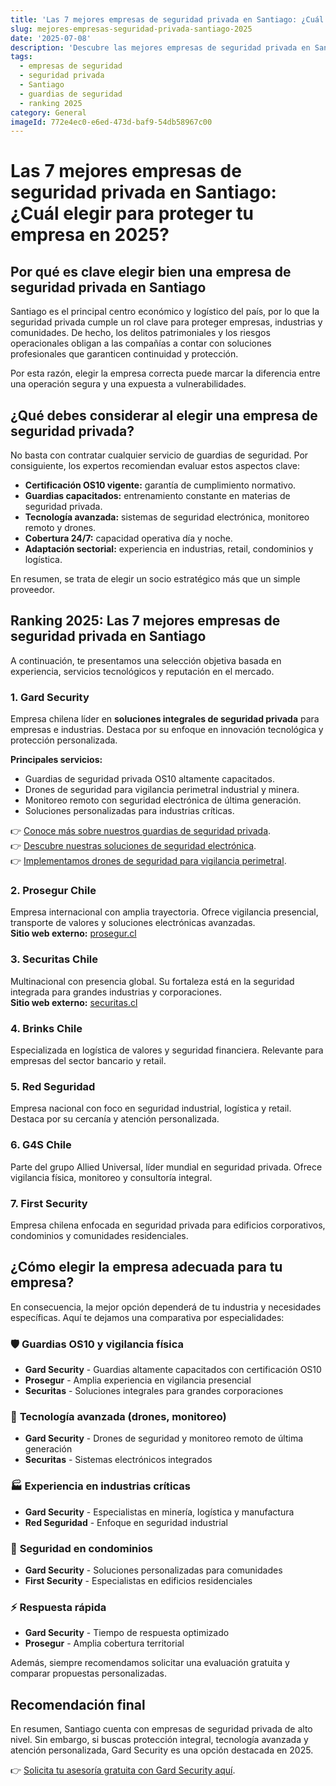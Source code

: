 ```yaml
---
title: 'Las 7 mejores empresas de seguridad privada en Santiago: ¿Cuál elegir para proteger tu empresa en 2025?'
slug: mejores-empresas-seguridad-privada-santiago-2025
date: '2025-07-08'
description: 'Descubre las mejores empresas de seguridad privada en Santiago en 2025. Compara experiencia, tecnología y cobertura para proteger tu negocio con la opción más confiable.'
tags:
  - empresas de seguridad
  - seguridad privada
  - Santiago
  - guardias de seguridad
  - ranking 2025
category: General
imageId: 772e4ec0-e6ed-473d-baf9-54db58967c00
---
```


# Las 7 mejores empresas de seguridad privada en Santiago: ¿Cuál elegir para proteger tu empresa en 2025?

## Por qué es clave elegir bien una empresa de seguridad privada en Santiago

Santiago es el principal centro económico y logístico del país, por lo que la seguridad privada cumple un rol clave para proteger empresas, industrias y comunidades. De hecho, los delitos patrimoniales y los riesgos operacionales obligan a las compañías a contar con soluciones profesionales que garanticen continuidad y protección.

Por esta razón, elegir la empresa correcta puede marcar la diferencia entre una operación segura y una expuesta a vulnerabilidades.

## ¿Qué debes considerar al elegir una empresa de seguridad privada?

No basta con contratar cualquier servicio de guardias de seguridad. Por consiguiente, los expertos recomiendan evaluar estos aspectos clave:

- **Certificación OS10 vigente:** garantía de cumplimiento normativo.
- **Guardias capacitados:** entrenamiento constante en materias de seguridad privada.
- **Tecnología avanzada:** sistemas de seguridad electrónica, monitoreo remoto y drones.
- **Cobertura 24/7:** capacidad operativa día y noche.
- **Adaptación sectorial:** experiencia en industrias, retail, condominios y logística.

En resumen, se trata de elegir un socio estratégico más que un simple proveedor.

## Ranking 2025: Las 7 mejores empresas de seguridad privada en Santiago

A continuación, te presentamos una selección objetiva basada en experiencia, servicios tecnológicos y reputación en el mercado.

### 1. **Gard Security**

Empresa chilena líder en **soluciones integrales de seguridad privada** para empresas e industrias. Destaca por su enfoque en innovación tecnológica y protección personalizada.

**Principales servicios:**
- Guardias de seguridad privada OS10 altamente capacitados.
- Drones de seguridad para vigilancia perimetral industrial y minera.
- Monitoreo remoto con seguridad electrónica de última generación.
- Soluciones personalizadas para industrias críticas.

👉 [Conoce más sobre nuestros guardias de seguridad privada](https://gard.cl/guardias-de-seguridad-privada-para-empresas/).  
👉 [Descubre nuestras soluciones de seguridad electrónica](https://gard.cl/seguridad-electronica/).  
👉 [Implementamos drones de seguridad para vigilancia perimetral](https://gard.cl/drones-de-seguridad-para-empresas-e-industrias/).

### 2. Prosegur Chile

Empresa internacional con amplia trayectoria. Ofrece vigilancia presencial, transporte de valores y soluciones electrónicas avanzadas.  
**Sitio web externo:** [prosegur.cl](https://www.prosegur.cl)

### 3. Securitas Chile

Multinacional con presencia global. Su fortaleza está en la seguridad integrada para grandes industrias y corporaciones.  
**Sitio web externo:** [securitas.cl](https://www.securitas.cl)

### 4. Brinks Chile

Especializada en logística de valores y seguridad financiera. Relevante para empresas del sector bancario y retail.

### 5. Red Seguridad

Empresa nacional con foco en seguridad industrial, logística y retail. Destaca por su cercanía y atención personalizada.

### 6. G4S Chile

Parte del grupo Allied Universal, líder mundial en seguridad privada. Ofrece vigilancia física, monitoreo y consultoría integral.

### 7. First Security

Empresa chilena enfocada en seguridad privada para edificios corporativos, condominios y comunidades residenciales.

## ¿Cómo elegir la empresa adecuada para tu empresa?

En consecuencia, la mejor opción dependerá de tu industria y necesidades específicas. Aquí te dejamos una comparativa por especialidades:

### 🛡️ **Guardias OS10 y vigilancia física**
- **Gard Security** - Guardias altamente capacitados con certificación OS10
- **Prosegur** - Amplia experiencia en vigilancia presencial
- **Securitas** - Soluciones integrales para grandes corporaciones

### 🔧 **Tecnología avanzada (drones, monitoreo)**
- **Gard Security** - Drones de seguridad y monitoreo remoto de última generación
- **Securitas** - Sistemas electrónicos integrados

### 🏭 **Experiencia en industrias críticas**
- **Gard Security** - Especialistas en minería, logística y manufactura
- **Red Seguridad** - Enfoque en seguridad industrial

### 🏢 **Seguridad en condominios**
- **Gard Security** - Soluciones personalizadas para comunidades
- **First Security** - Especialistas en edificios residenciales

### ⚡ **Respuesta rápida**
- **Gard Security** - Tiempo de respuesta optimizado
- **Prosegur** - Amplia cobertura territorial

Además, siempre recomendamos solicitar una evaluación gratuita y comparar propuestas personalizadas.

## Recomendación final

En resumen, Santiago cuenta con empresas de seguridad privada de alto nivel. Sin embargo, si buscas protección integral, tecnología avanzada y atención personalizada, Gard Security es una opción destacada en 2025.

👉 [Solicita tu asesoría gratuita con Gard Security aquí](https://gard.cl/guardias-de-seguridad-privada-para-empresas/).